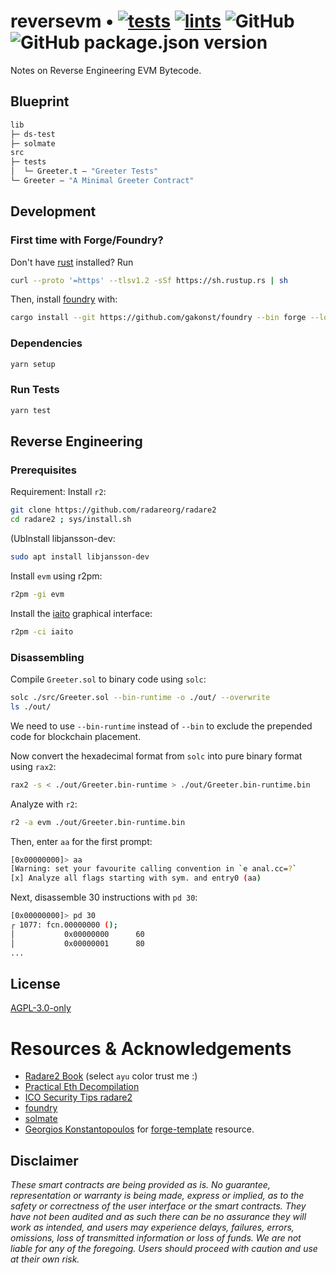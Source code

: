 # reversevm  • [![tests](https://github.com/abigger87/reversevm/actions/workflows/tests.yml/badge.svg)](https://github.com/abigger87/reversevm/actions/workflows/tests.yml) [![lints](https://github.com/abigger87/reversevm/actions/workflows/lints.yml/badge.svg)](https://github.com/abigger87/reversevm/actions/workflows/lints.yml) ![GitHub](https://img.shields.io/github/license/abigger87/reversevm) ![GitHub package.json version](https://img.shields.io/github/package-json/v/abigger87/reversevm)

Notes on Reverse Engineering EVM Bytecode.

## Blueprint

```ml
lib
├─ ds-test
├─ solmate
src
├─ tests
│  └─ Greeter.t — "Greeter Tests"
└─ Greeter — "A Minimal Greeter Contract"
```

## Development

### First time with Forge/Foundry?

Don't have [rust](https://www.rust-lang.org/tools/install) installed?
Run
```bash
curl --proto '=https' --tlsv1.2 -sSf https://sh.rustup.rs | sh
```

Then, install [foundry](https://github.com/gakonst/foundry) with:
```bash
cargo install --git https://github.com/gakonst/foundry --bin forge --locked
```

### Dependencies

```bash
yarn setup
```

### Run Tests

```bash
yarn test
```

## Reverse Engineering

### Prerequisites

Requirement: Install `r2`:
```bash
git clone https://github.com/radareorg/radare2
cd radare2 ; sys/install.sh
```

(UbInstall libjansson-dev:
```bash
sudo apt install libjansson-dev
```

Install `evm` using r2pm:
```bash
r2pm -gi evm
```

Install the [iaito](https://github.com/radareorg/iaito) graphical interface:
```bash
r2pm -ci iaito
```

### Disassembling

Compile `Greeter.sol` to binary code using `solc`:
```bash
solc ./src/Greeter.sol --bin-runtime -o ./out/ --overwrite
ls ./out/
```

We need to use `--bin-runtime` instead of `--bin` to exclude the prepended code for blockchain placement.

Now convert the hexadecimal format from `solc` into pure binary format using `rax2`:
```bash
rax2 -s < ./out/Greeter.bin-runtime > ./out/Greeter.bin-runtime.bin
```

Analyze with `r2`:
```bash
r2 -a evm ./out/Greeter.bin-runtime.bin
```

Then, enter `aa` for the first prompt:
```bash
[0x00000000]> aa
[Warning: set your favourite calling convention in `e anal.cc=?`
[x] Analyze all flags starting with sym. and entry0 (aa)
```

Next, disassemble 30 instructions with `pd 30`:
```bash
[0x00000000]> pd 30
┌ 1077: fcn.00000000 ();
│           0x00000000      60
│           0x00000001      80
...
```



## License

[AGPL-3.0-only](https://github.com/abigger87/reversevm/blob/master/LICENSE)

# Resources & Acknowledgements

- [Radare2 Book](https://book.rada.re/) (select `ayu` color trust me :)
- [Practical Eth Decompilation](https://blog.ret2.io/2018/05/16/practical-eth-decompilation/)
- [ICO Security Tips radare2](https://blog.positive.com/reversing-evm-bytecode-with-radare2-ab77247e5e53)
- [foundry](https://github.com/gakonst/foundry)
- [solmate](https://github.com/Rari-Capital/solmate)
- [Georgios Konstantopoulos](https://github.com/gakonst) for [forge-template](https://github.com/gakonst/forge-template) resource.

## Disclaimer

_These smart contracts are being provided as is. No guarantee, representation or warranty is being made, express or implied, as to the safety or correctness of the user interface or the smart contracts. They have not been audited and as such there can be no assurance they will work as intended, and users may experience delays, failures, errors, omissions, loss of transmitted information or loss of funds. We are not liable for any of the foregoing. Users should proceed with caution and use at their own risk._
